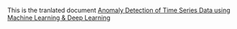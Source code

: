 This is the tranlated document [Anomaly Detection of Time Series Data using Machine Learning & Deep Learning](https://www.xenonstack.com/blog/data-science/anomaly-detection-of-time-series-data-using-machine-learning-deep-learning)

